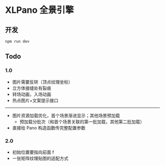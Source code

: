 # XLPano 全景引擎

## 开发
`npm run dev`

## Todo
### 1.0
- 图片需要反转（顶点纹理坐标）
- 立方体接缝处有裂痕
- 转场动画，入场动画
- 热点图片+文案提示接口
---
- 图片资源加载优化，首个场景渐进显示；其他场景预加载
  - 预加载分批次（和首个场景关联的第一批加载，其他第二批加载）
- 直接给 Pano 构造函数传完整配置参数

### 2.0
- 初始位置要指向前面 f
- 一张矩阵纹理贴图的适配方式
